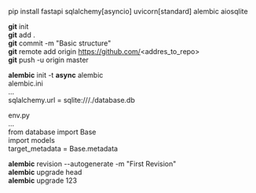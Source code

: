 pip install fastapi sqlalchemy[asyncio] uvicorn[standard] alembic aiosqlite

**git** init  
**git** add .  
**git** commit -m "Basic structure"  
**git** remote add origin https://github.com/<addres_to_repo>  
**git** push -u origin master

**alembic** init -t **async** alembic  
alembic.ini  
...  
sqlalchemy.url = sqlite:///./database.db  

env.py  
...  
from database import Base  
import models  
target_metadata = Base.metadata  

**alembic** revision --autogenerate -m "First Revision"  
**alembic** upgrade head   
**alembic** upgrade 123  
